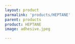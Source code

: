 ```yaml
---
layout: product
parmalink: 'products/HEPTANE'
parent: products
product: HEPTANE 
image: adhesive.jpeg

---
```

